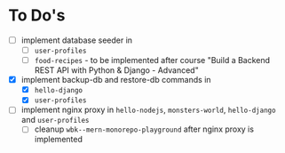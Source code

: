 # To Do's

- [ ] implement database seeder in 
  - [ ] `user-profiles`
  - [ ] `food-recipes` - to be implemented after course "Build a Backend REST API with Python & Django - Advanced"
- [x] implement backup-db and restore-db commands in 
  - [x] `hello-django`
  - [x] `user-profiles`
- [ ] implement nginx proxy in `hello-nodejs`, `monsters-world`, `hello-django` and `user-profiles`
  - [ ] cleanup `wbk--mern-monorepo-playground` after nginx proxy is implemented

